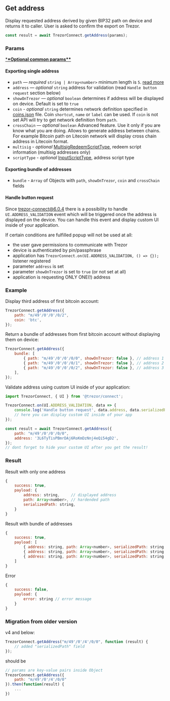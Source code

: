 ## Get address

Display requested address derived by given BIP32 path on device and returns it to caller. User is asked to confirm the export on Trezor.

```javascript
const result = await TrezorConnect.getAddress(params);
```

### Params

[\***\*Optional common params\*\***](commonParams.md)

#### Exporting single address

-   `path` — _required_ `string | Array<number>` minimum length is `5`. [read more](path.md)
-   `address` — _optional_ `string` address for validation (read `Handle button request` section below)
-   `showOnTrezor` — _optional_ `boolean` determines if address will be displayed on device. Default is set to `true`
-   `coin` - _optional_ `string` determines network definition specified in [coins.json](../../src/data/coins.json) file. Coin `shortcut`, `name` or `label` can be used. If `coin` is not set API will try to get network definition from `path`.
-   `crossChain` — _optional_ `boolean` Advanced feature. Use it only if you are know what you are doing. Allows to generate address between chains. For example Bitcoin path on Litecoin network will display cross chain address in Litecoin format.
-   `multisig` - _optional_ [MultisigRedeemScriptType](../../src/js/types/trezor.js#L107), redeem script information (multisig addresses only)
-   `scriptType` - _optional_ [InputScriptType](../../src/js/types/trezor.js#L113), address script type

#### Exporting bundle of addresses

-   `bundle` - `Array` of Objects with `path`, `showOnTrezor`, `coin` and `crossChain` fields

#### Handle button request

Since trezor-connect@6.0.4 there is a possibility to handle `UI.ADDRESS_VALIDATION` event which will be triggered once the address is displayed on the device.
You can handle this event and display custom UI inside of your application.

If certain conditions are fulfilled popup will not be used at all:

-   the user gave permissions to communicate with Trezor
-   device is authenticated by pin/passphrase
-   application has `TrezorConnect.on(UI.ADDRESS_VALIDATION, () => {});` listener registered
-   parameter `address` is set
-   parameter `showOnTrezor` is set to `true` (or not set at all)
-   application is requesting ONLY ONE(!) address

### Example

Display third address of first bitcoin account:

```javascript
TrezorConnect.getAddress({
    path: "m/49'/0'/0'/0/2",
    coin: 'btc',
});
```

Return a bundle of addresses from first bitcoin account without displaying them on device:

```javascript
TrezorConnect.getAddress({
    bundle: [
        { path: "m/49'/0'/0'/0/0", showOnTrezor: false }, // address 1
        { path: "m/49'/0'/0'/0/1", showOnTrezor: false }, // address 2
        { path: "m/49'/0'/0'/0/2", showOnTrezor: false }, // address 3
    ],
});
```

Validate address using custom UI inside of your application:

```javascript
import TrezorConnect, { UI } from '@trezor/connect';

TrezorConnect.on(UI.ADDRESS_VALIDATION, data => {
    console.log('Handle button request', data.address, data.serializedPath);
    // here you can display custom UI inside of your app
});

const result = await TrezorConnect.getAddress({
    path: "m/49'/0'/0'/0/0",
    address: '3L6TyTisPBmrDAj6RoKmDzNnj4eQi54gD2',
});
// dont forget to hide your custom UI after you get the result!
```

### Result

Result with only one address

```javascript
{
    success: true,
    payload: {
        address: string,     // displayed address
        path: Array<number>, // hardended path
        serializedPath: string,
    }
}
```

Result with bundle of addresses

```javascript
{
    success: true,
    payload: [
        { address: string, path: Array<number>, serializedPath: string }, // address 1
        { address: string, path: Array<number>, serializedPath: string }, // address 2
        { address: string, path: Array<number>, serializedPath: string }, // address 3
    ]
}
```

Error

```javascript
{
    success: false,
    payload: {
        error: string // error message
    }
}
```

### Migration from older version

v4 and below:

```javascript
TrezorConnect.getAddress("m/49'/0'/4'/0/0", function (result) {
    // added "serializedPath" field
});
```

should be

```javascript
// params are key-value pairs inside Object
TrezorConnect.getAddress({
    path: "m/49'/0'/4'/0/0"
}).then(function(result) {
    ...
})
```
